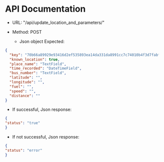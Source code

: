 # API Documentation


* URL: "/api/update_location_and_parameters/"
* Method: POST


  * Json object Expected:

```json
{
  "key": "70b66a89929e93416d2ef535893ea14da331da8991cc7c74010b4f3d7fabfd62",
  "known_location": true,
  "place_name": "TextField",
  "time_recorded": "DateTimeField",
  "bus_number": "TextField",
  "latitude": "",
  "longitude": "",
  "fuel": "",
  "speed": "",
  "distance": ""
}
```


 * If successful, Json response:

```json
{
"status": "true"
}
```

 * If not successful, Json response:

```json
{
"status": "error"
}
```
